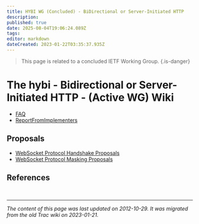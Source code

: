 ```yaml
---
title: HYBI WG (Concluded) - BiDirectional or Server-Initiated HTTP
description: 
published: true
date: 2025-08-04T19:06:24.089Z
tags: 
editor: markdown
dateCreated: 2023-01-22T03:35:37.935Z
---
```


> This page is related to a concluded IETF Working Group.
{.is-danger}
# The hybi - Bidirectional or Server-Initiated HTTP - (Active WG) Wiki
- [FAQ](/group/hybi/FAQ)
- [ReportFromImplementers](/group/hybi/ReportFromImplementers)
## Proposals
- [WebSocket Protocol Handshake Proposals](/group/hybi/HandshakeProposals)
- [WebSocket Protocol Masking Proposals](/group/hybi/MaskingProposals)
## References
&nbsp;
&nbsp;
&nbsp;

---

*The content of this page was last updated on 2012-10-29. It was migrated from the old Trac wiki on 2023-01-21.*